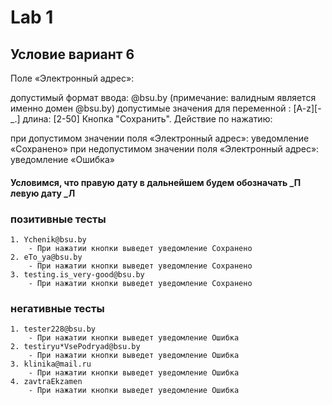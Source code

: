 # Lab 1

## Условие вариант 6

Поле «Электронный адрес»:

допустимый формат ввода: @bsu.by (примечание: валидным является именно домен @bsu.by)
допустимые значения для переменной : [A-z][-_.]
длина: [2-50]
Кнопка "Сохранить". Действие по нажатию:

при допустимом значении поля «Электронный адрес»: уведомление «Сохранено»
при недопустимом значении поля «Электронный адрес»: уведомление «Ошибка»

#### Условимся, что правую дату в дальнейшем будем обозначать _П левую дату _Л

### позитивные тесты

	1. Ychenik@bsu.by
		- При нажатии кнопки выведет уведомление Сохранено
	2. eTo_ya@bsu.by
		- При нажатии кнопки выведет уведомление Сохранено
	3. testing.is_very-good@bsu.by
		- При нажатии кнопки выведет уведомление Сохранено
### негативные тесты

	1. tester228@bsu.by 
		- При нажатии кнопки выведет уведомление Ошибка
	2. testiryu*VsePodryad@bsu.by
		- При нажатии кнопки выведет уведомление Ошибка
	3. klinika@mail.ru
		- При нажатии кнопки выведет уведомление Ошибка
	4. zavtraEkzamen
		- При нажатии кнопки выведет уведомление Ошибка

		
		
		
		